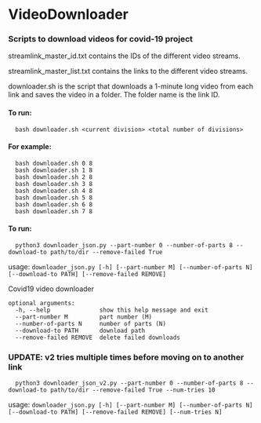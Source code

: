 # VideoDownloader

### Scripts to download videos for covid-19 project


streamlink_master_id.txt contains the IDs of the different video streams.

streamlink_master_list.txt contains the links to the different video streams.

downloader.sh is the script that downloads a 1-minute long video from each link and saves the video in a folder. The folder name is the link ID.

#### To run:
```
  bash downloader.sh <current division> <total number of divisions>
```

#### For example:

```
  bash downloader.sh 0 8
  bash downloader.sh 1 8
  bash downloader.sh 2 8
  bash downloader.sh 3 8
  bash downloader.sh 4 8
  bash downloader.sh 5 8
  bash downloader.sh 6 8
  bash downloader.sh 7 8
```

#### To run:
```
  python3 downloader_json.py --part-number 0 --number-of-parts 8 --download-to path/to/dir --remove-failed True
```
usage: ```downloader_json.py [-h] [--part-number M] [--number-of-parts N]
                     [--download-to PATH] [--remove-failed REMOVE]```

Covid19 video downloader

```
optional arguments:
  -h, --help              show this help message and exit
  --part-number M         part number (M)
  --number-of-parts N     number of parts (N)
  --download-to PATH      download path
  --remove-failed REMOVE  delete failed downloads
```


### UPDATE: v2 tries multiple times before moving on to another link
```
  python3 downloader_json_v2.py --part-number 0 --number-of-parts 8 --download-to path/to/dir --remove-failed True --num-tries 10
```
usage: ```downloader_json.py [-h] [--part-number M] [--number-of-parts N]
                     [--download-to PATH] [--remove-failed REMOVE] [--num-tries N]```


